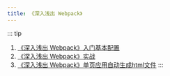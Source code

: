 ```yaml
---
title: 《深入浅出 Webpack》
---
```


::: tip
1. [《深入浅出 Webpack》入门基本配置](./webpack_one.md)
2. [《深入浅出 Webpack》实战](./webpack_two.md)
3. [《深入浅出 Webpack》单页应用自动生成html文件](./webpack_three.md)
:::